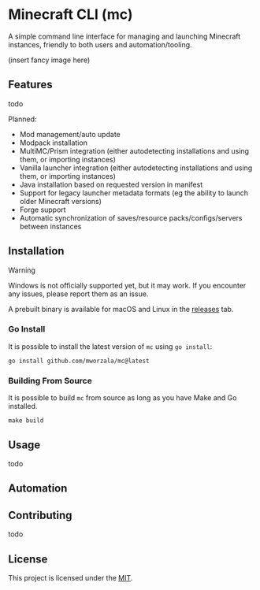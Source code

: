 # Minecraft CLI (mc)
A simple command line interface for managing and launching Minecraft instances, friendly to both users and automation/tooling.

(insert fancy image here)

## Features
todo

Planned:
- Mod management/auto update
- Modpack installation
- MultiMC/Prism integration (either autodetecting installations and using them, or importing instances)
- Vanilla launcher integration (either autodetecting installations and using them, or importing instances)
- Java installation based on requested version in manifest
- Support for legacy launcher metadata formats (eg the ability to launch older Minecraft versions)
- Forge support
- Automatic synchronization of saves/resource packs/configs/servers between instances

## Installation

> [!WARNING]
> Windows is not officially supported yet, but it may work. If you encounter any issues, please report them as an issue.

A prebuilt binary is available for macOS and Linux in the [releases](https://github.com/mworzala/mc/releases) tab.

### Go Install
It is possible to install the latest version of `mc` using `go install`:
```shell
go install github.com/mworzala/mc@latest
```

### Building From Source
It is possible to build `mc` from source as long as you have Make and Go installed.

```shell
make build
```

## Usage
todo

## Automation

## Contributing
todo

## License
This project is licensed under the [MIT](../LICENSE).
